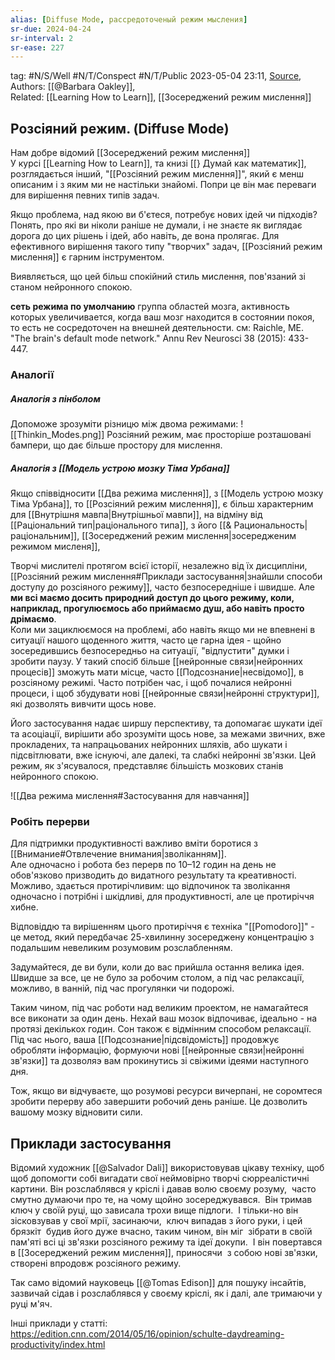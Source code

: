 ```yaml
---
alias: [Diffuse Mode, рассредоточеный режим мысления]
sr-due: 2024-04-24
sr-interval: 2
sr-ease: 227
---
```

tag: #N/S/Well  #N/T/Conspect #N/T/Public 
2023-05-04 23:11, [Source](),  
Authors: [[@Barbara Oakley]],  
Related: [[Learning How to Learn]], [[Зосереджений режим мислення]] 

## **Розсіяний режим.** (**Diffuse Mode**)
Нам добре відомий [[Зосереджений режим мислення]]  
У курсі [[Learning How to Learn]], та книзі [[} Думай как математик]], розглядається інший, "[[Розсіяний режим мислення]]", який є менш описаним і з яким ми не настільки знайомі. Попри це він має переваги для вирішення певних типів задач.

Якщо проблема, над якою ви б'єтеся, потребує нових ідей чи підходів? 
Понять, про які ви ніколи раніше не думали, і не знаєте як виглядає дорога до цих рішень і ідей, або навіть, де вона пролягає.
Для ефективного вирішення такого типу "творчих" задач, [[Розсіяний режим мислення]] є гарним інструментом.

Виявляється, що цей більш спокійний стиль мислення, пов'язаний зі станом нейронного спокою.  

**сеть режима по умолчанию** группа областей мозга, активность которых увеличивается, когда ваш мозг находится в состоянии покоя, то есть не сосредоточен на внешней деятельности. см: Raichle, ME. "The brain's default mode network." Annu Rev Neurosci 38 (2015): 433-447.
### Аналогії

##### Аналогія з пінболом 
Допоможе зрозуміти різницю між двома режимами:
![[Thinkin_Modes.png]]
Розсіяний режим, має просторіше розташовані бампери, що дає більше простору для мислення.  
##### Аналогія з [[Модель устрою мозку Тіма Урбана]]
Якщо співвідносити [[Два режима мислення]], з [[Модель устрою мозку Тіма Урбана]], то [[Розсіяний режим мислення]], є більш характерним для [[Внутрішня мавпа|Внутрішньої мавпи]], на відміну від [[Раціональний тип|раціонального типа]], з його [[& Рациональность|раціональним]], [[Зосереджений режим мислення|зосередженим режимом мисленя]],  


Творчі мислителі протягом всієї історії, незалежно
від їх дисципліни, [[Розсіяний режим мислення#Приклади застосування|знайшли способи доступу до розсіяного режиму]], часто
безпосередніше і швидше. Але **ми всі маємо досить природний доступ
до цього режиму, коли, наприклад, прогулюємось або приймаємо душ, або
навіть просто дрімаємо**.  
Коли ми зациклюємося на проблемі, або навіть якщо ми не впевнені в ситуації нашого щоденного життя, часто це гарна ідея - щойно зосередившись безпосередньо на ситуації, "відпустити" думки і зробити паузу. У такий спосіб більше [[нейронные связи|нейронних процесів]] зможуть мати місце, часто [[Подсознание|несвідомо]], в розсіяному режимі. Часто потрібен час, і щоб почалися нейронні процеси, і щоб збудувати нові [[нейронные связи|нейронні структури]], які дозволять вивчити щось нове. 

Його застосування надає ширшу перспективу, та допомагає шукати ідеї та асоціації, вирішити або зрозуміти щось нове, за межами звичних, вже прокладених, та напрацьованих нейронних шляхів, або шукати і підсвітлювати, вже існуючі, але далекі, та слабкі нейронні зв'язки.
Цей режим, як з'ясувалося, представляє більшість мозкових станів нейронного спокою. 

![[Два режима мислення#Застосування для навчання]]


### Робіть перерви
Для підтримки продуктивності важливо вміти боротися з [[Внимание#Отвлечение внимания|зволіканням]].  
Але одночасно і робота без перерв по 10–12 годин на день не обов'язково призводить до видатного результату та креативності.
Можливо, здається протирічливим: що відпочинок та зволікання одночасно і потрібні і шкідливі, для продуктивності, але це протиріччя хибне.

Відповіддю та вирішенням цього протиріччя є техніка "[[Pomodoro]]" - це метод, який передбачає 25-хвилинну зосереджену концентрацію з подальшим невеликим розумовим розслабленням.

Задумайтеся, де ви були, коли до вас прийшла остання велика ідея. Швидше за все, це не було за робочим столом, а під час релаксації, можливо, в ванній, під час прогулянки чи подорожі.

Таким чином, під час роботи над великим проектом, не намагайтеся все виконати за один день. Нехай ваш мозок відпочиває, ідеально - на протязі декількох годин. Сон також є відмінним способом релаксації. Під час нього, ваша [[Подсознание|підсвідомість]] продовжує обробляти інформацію, формуючи нові [[нейронные связи|нейронні зв'язки]] та дозволяэ вам прокинутись зі свіжими ідеями наступного дня.

Тож, якщо ви відчуваєте, що розумові ресурси вичерпані, не соромтеся зробити перерву або завершити робочий день раніше. Це дозволить вашому мозку відновити сили.





## Приклади застосування

Відомий художник  [[@Salvador Dali]] використовував цікаву техніку, щоб щоб допомогти собі вигадати свої неймовірно творчі сюрреалістичні картини.
Він розслаблявся у кріслі і давав волю своєму розуму, 
часто смутно думаючи про те, на чому щойно зосереджувався. 
Він тримав ключ у своїй руці, що зависала трохи вище підлоги. 
І тільки-но він зісковзував у свої мрії, засинаючи, 
ключ випадав з його руки, і цей брязкіт 
будив його дуже вчасно, таким чином, він міг 
зібрати в своїй пам'яті всі ці зв'язки розсіяного режиму та ідеї докупи. 
І він повертався в [[Зосереджений режим мислення]], приносячи 
з собою нові зв'язки, створені впродовж розсіяного режиму.

Так само відомий науковець [[@Tomas Edison]] для пошуку інсайтів, зазвичай сідав і розслаблявся у своєму кріслі, як і далі, але тримаючи у руці м'яч.

Інші приклади у статті:  https://edition.cnn.com/2014/05/16/opinion/schulte-daydreaming-productivity/index.html


